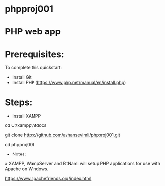 # phpproj001
# PHP web app

# Prerequisites:

To complete this quickstart:

* Install Git
* Install PHP (https://www.php.net/manual/en/install.php)


# Steps:

* Install XAMPP

cd C:\xampp\htdocs

git clone https://github.com/ayhansevimli/phpproj001.git

cd phpproj001




* Notes:

» XAMPP, WampServer and BitNami will setup PHP applications for use with Apache on Windows.

https://www.apachefriends.org/index.html



